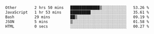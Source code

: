 <!--START_SECTION:waka-->

```txt
Other        2 hrs 50 mins   █████████████▒░░░░░░░░░░░   53.26 %
JavaScript   1 hr 53 mins    █████████░░░░░░░░░░░░░░░░   35.61 %
Bash         29 mins         ██▒░░░░░░░░░░░░░░░░░░░░░░   09.19 %
JSON         5 mins          ▒░░░░░░░░░░░░░░░░░░░░░░░░   01.58 %
HTML         0 secs          ░░░░░░░░░░░░░░░░░░░░░░░░░   00.27 %
```

<!--END_SECTION:waka-->
